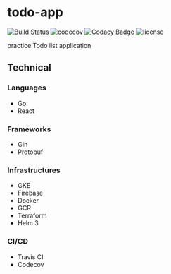 # todo-app

[![Build Status](https://travis-ci.com/blackhorseya/todo-app.svg?branch=main)](https://travis-ci.com/blackhorseya/todo-app) [![codecov](https://codecov.io/gh/blackhorseya/todo-app/branch/main/graph/badge.svg?token=SV4V6G6QZJ)](https://codecov.io/gh/blackhorseya/todo-app) [![Codacy Badge](https://app.codacy.com/project/badge/Grade/39294b20d6aa45be9a2aa4c109afde5d)](https://www.codacy.com/gh/blackhorseya/todo-app/dashboard?utm_source=github.com&amp;utm_medium=referral&amp;utm_content=blackhorseya/todo-app&amp;utm_campaign=Badge_Grade) ![license](https://img.shields.io/github/license/blackhorseya/todo-app)

practice Todo list application

## Technical

### Languages

-   Go
-   React

### Frameworks

-   Gin
-   Protobuf

### Infrastructures

-   GKE
-   Firebase
-   Docker
-   GCR
-   Terraform
-   Helm 3

### CI/CD

-   Travis CI
-   Codecov
